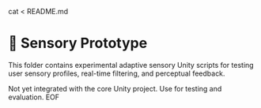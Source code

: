 cat <<EOF > README.md
# 🧪 Sensory Prototype

This folder contains experimental adaptive sensory Unity scripts for testing user sensory profiles, real-time filtering, and perceptual feedback.

Not yet integrated with the core Unity project. Use for testing and evaluation.
EOF
